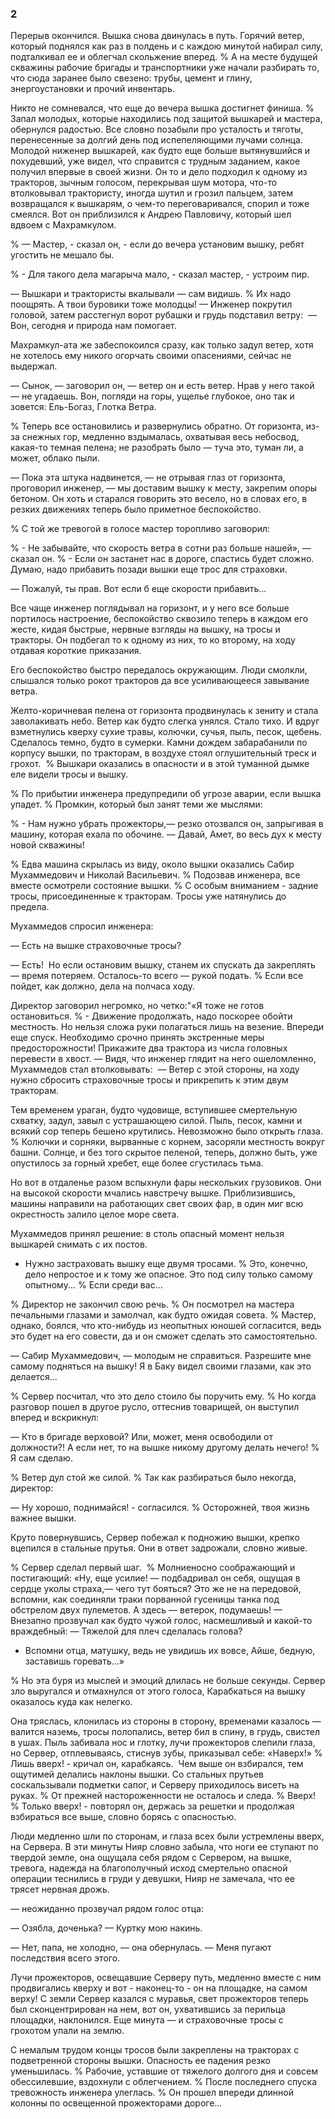 ### 2

Перерыв окончился.
Вышка снова двинулась в путь.
Горячий ветер, который поднялся как раз в полдень и с каждою минутой набирал силу, подталкивал ее и облегчал скольжение вперед.
% А на месте будущей скважины рабочие бригады и транспортники уже начали разбирать то, что сюда заранее было свезено: трубы, цемент и глину, энергоустановки и прочий инвентарь.

Никто не сомневался, что еще до вечера вышка достигнет финиша.
% Запал молодых, которые находились под защитой вышкарей и мастера, обернулся радостью.
Все словно позабыли про усталость и тяготы, перенесенные за долгий день под испепеляющими лучами солнца.
Молодой ниженер вышкарей, как будто еще больше вытянувшийся и похудевший, уже видел, что справится с трудным заданием, какое получил впервые в своей жизни.
Он то и дело подходил к одному из тракторов, зычным голосом, перекрывая шум мотора, что-то втолковывал трактористу, иногда шутил и грозил пальцем, затем возвращался к вышкарям, о чем-то переговаривался, спорил и тоже смеялся.
Вот он приблизился к Андрею Павловичу, который шел вдвоем с Махрамкулом.

% — Мастер, - сказал он, - если до вечера установим вышку, ребят  угостить не мешало бы.

% - Для такого дела магарыча мало, - сказал мастер, - устроим пир.

— Вышкари и трактористы вкалывали — сам видишь.
% Их надо поощрять.
А твои буровики тоже молодцы!
— Инженер покрутил головой, затем расстегнул ворот рубашки и грудь подставил ветру:
 — Вон, сегодня и природа нам помогает.

Махрамкул-ата же забеспокоился сразу, как только задул ветер, хотя не хотелось ему никого огорчать своими опасениями, сейчас не выдержал.

— Сынок, — заговорил он, — ветер он и есть ветер.
Нрав у него такой — не угадаешь.
Вон, погляди на горы, ущелье глубокое, оно так и зовется: Ель-Богаз, Глотка Ветра.

% Теперь все остановились и развернулись обратно.
От горизонта, из-за снежных гор, медленно вздымалась, охватывая весь небосвод, какая-то темная пелена; не разобрать было — туча это, туман ли, а может, облако пыли.

— Пока эта штука надвинется, — не отрывая глаз от горизонта, проговорил инженер, — мы доставим вышку к месту, закрепим опоры бетоном.
Он хоть и старался говорить это весело, но в словах его, в резких движениях теперь было приметное беспокойство.

% С той же тревогой в голосе мастер торопливо заговорил:

% - Не забывайте, что скорость ветра в сотни раз больше нашей», — сказал он.
% - Если он застанет нас в дороге, спастись будет сложно.
Думаю, надо прибавить позади вышки еще трос для страховки.

— Пожалуй, ты прав.
Вот если б еще скорости прибавить...

Все чаще инженер поглядывал на горизонт, и у него все больше портилось настроение, беспокойство сквозило теперь в каждом его жесте, кидая быстрые, нервные взгляды на вышку, на тросы и тракторы.
Он подбегал то к одному из них, то ко второму, на ходу отдавая короткие приказания.

Его беспокойство быстро передалось окружающим.
Люди смолкли, слышался только рокот тракторов да все усиливающееся завывание ветра.

Желто-коричневая пелена от горизонта продвинулась к зениту и стала заволакивать небо.
Ветер как будто слегка унялся.
Стало тихо.
И вдруг взметнулись кверху сухие травы, колючки, сучья, пыль, песок, щебень.
Сделалось темно, будто в сумерки.
Камни дождем забарабанили по корпусу вышки, по тракторам, в воздухе стоял оглушительный треск и грохот. 
% Вышкари оказались в опасности и в этой туманной дымке еле видели тросы и вышку.

% По прибытии инженера предупредили об угрозе аварии, если вышка упадет.
% Промкин, который был занят теми же мыслями:

% - Нам нужно убрать прожекторы,— резко отозвался он, запрыгивая в машину, которая ехала по обочине.
— Давай, Амет, во весь дух к месту новой скважины!

% Едва машина скрылась из виду, около вышки оказались Сабир Мухаммедович и Николай Васильевич.
% Подозвав инженера, все вместе осмотрели состояние вышки.
% С особым вниманием - задние тросы, присоединенные к тракторам.
Тросы уже натянулись до предела.

Мухаммедов спросил инженера:

— Есть на вышке страховочные тросы?

— Есть! 
Но если остановим вышку, станем их спускать да закреплять — время потеряем.
Осталось-то всего — рукой подать.
% Если все пойдет, как должно, дела на полчаса ходу.

Директор заговорил негромко, но четко:"«Я тоже не готов остановиться.
% - Движение продолжать, надо поскорее обойти местность.
Но нельзя сложа руки полагаться лишь на везение.
Впереди еще спуск.
Необходимо срочно принять экстренные меры предосторожности!
Прикажите два трактора из числа головных перевести в хвост.
— Видя, что инженер глядит на него ошеломленно, Мухаммедов стал втолковывать:
 — Ветер с этой стороны, на ходу нужно сбросить страховочные тросы и прикрепить к этим двум тракторам.

Тем временем ураган, будто чудовище, вступившее смертельную схватку, задул, завыл с устрашающею силой.
Пыль, песок, камни и всякий сор теперь бешено крутились.
Невозможно было открыть глаза.
% Колючки и сорняки, вырванные с корнем, засоряли местность вокруг башни.
Солнце, и без того скрытое пеленой, теперь, должно быть, уже опустилось за горный хребет, еще более сгустилась тьма.

Но вот в отдаленье разом вспыхнули фары нескольких грузовиков.
Они на высокой скорости мчались навстречу вышке.
Приблизившись, машины направили на работающих свет своих фар, в один миг всю окрестность залило целое море света.

Мухаммедов принял решение: в столь опасный момент нельзя вышкарей снимать с их постов.

- Нужно застраховать вышку еще двумя тросами.
% Это, конечно, дело непростое и к тому же опасное.
Это под силу только самому опытному...
% Если среди вас...

% Директор не закончил свою речь.
% Он посмотрел на мастера печальными глазами и замолчал, как будто ожидая совета.
% Мастер, однако, боялся, что кто-нибудь из неопытных юношей согласится, ведь это будет на его совести, да и он сможет сделать это самостоятельно.

— Сабир Мухаммедович, — молодым не справиться.
Разрешите мне самому подняться на вышку!
Я в Баку видел своими глазами, как это делается...

% Сервер посчитал, что это дело стоило бы поручить ему.
% Но когда разговор пошел в другое русло, оттеснив товарищей, он выступил вперед и вскрикнул:

— Кто в бригаде верховой?
Или, может, меня освободили от должности?!
А если нет, то на вышке никому другому делать нечего!
% Я сам сделаю.

% Ветер дул стой же силой.
% Так как разбираться было некогда, директор:

— Ну хорошо, поднимайся! - согласился.
% Осторожней, твоя жизнь важнее вышки.

Круто повернувшись, Сервер побежал к подножию вышки, крепко вцепился в стальные прутья.
Они в ответ задрожали, словно живые.

% Сервер сделал первый шаг.
 % Молниеносно соображающий и постигающий:
«Ну, еще усилие! — подбадривал он себя, ощущая в сердце уколы страха,— чего тут бояться?
Это же не на передовой, вспомни, как соединяли траки порванной гусеницы танка под обстрелом двух пулеметов.
А здесь — ветерок, подумаешь!
— Внезапно прозвучал как будто чужой голос, насмешливый и какой-то враждебный: — Тяжелой для плеч сделалась голова?
- Вспомни отца, матушку, ведь не увидишь их вовсе, Айше, бедную, заставишь горевать...»

% Но эта буря из мыслей и эмоций длилась не больше секунды.
Сервер зло выругался и отмахнулся от этого голоса,
Карабкаться на вышку оказалось куда как нелегко.

Она тряслась, клонилась из стороны в сторону, временами казалось — валится наземь, тросы полопались, ветер бил в спину, в грудь, свистел в ушах.
Пыль забивала нос и глотку, лучи прожекторов слепили глаза, но Сервер, отплевываясь, стиснув зубы, приказывал себе:
«Наверх!»
% Лишь вверх! - кричал он, карабкаясь.
 Чем выше он взбирался, тем ощутимей делались наклоны вышки.
Со стальных прутьев соскальзывали подметки сапог, и Серверу приходилось висеть на руках.
% От прежней настороженности не осталось и следа.
% Вверх!
% Только вверх! - повторял он, держась за решетки и продолжая взбираться все выше, словно борясь с опасностью.

Люди медленно шли по сторонам, и глаза всех были устремлены вверх, на Сервера.
В эти минуты Нияр словно забыла, что ноги ее ступают по твердой земле, она ощущала себя рядом с Сервером, на вышке, тревога, надежда на благополучный исход смертельно опасной операции теснились в груди у девушки, Нияр не замечала, что ее трясет нервная дрожь.

— неожиданно прозвучал рядом голос отца:

— Озябла, доченька?
— Куртку мою накинь.

— Нет, папа, не холодно, — она обернулась.
— Меня пугают последствия всего этого.

Лучи прожекторов, освещавшие Серверу путь, медленно вместе с ним продвигались кверху и вот - наконец-то - он на площадке, на самом верху!
С земли Сервер казался с муравья, свет прожекторов теперь был сконцентрирован на нем, вот он, ухватившись за перильца площадки, наклонился.
Еще минута — и страховочные тросы с грохотом упали на землю.

С немалым трудом концы тросов были закреплены на тракторах с подветренной стороны вышки.
Опасность ее падения резко уменьшилась.
% Рабочие, уставшие от тяжелого долгого дня и совсем обессилевшие, вздохнули с облегчением.
% После последнего спуска тревожность инженера улеглась.
% Он прошел впереди длинной колонны по освещенной прожекторами дороге...
